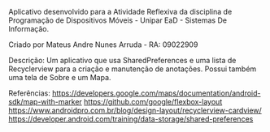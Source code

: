 Aplicativo desenvolvido para a Atividade Reflexiva da disciplina de Programação de Dispositivos Móveis - Unipar EaD - Sistemas De Informação.

Criado por Mateus Andre Nunes Arruda - RA: 09022909

Descrição: Um aplicativo que usa SharedPreferences e uma lista de Recyclerview para a criação e manutenção de anotações. Possui também uma tela de Sobre e um Mapa.

Referências:
https://developers.google.com/maps/documentation/android-sdk/map-with-marker
https://github.com/google/flexbox-layout
https://www.androidpro.com.br/blog/design-layout/recyclerview-cardview/
https://developer.android.com/training/data-storage/shared-preferences